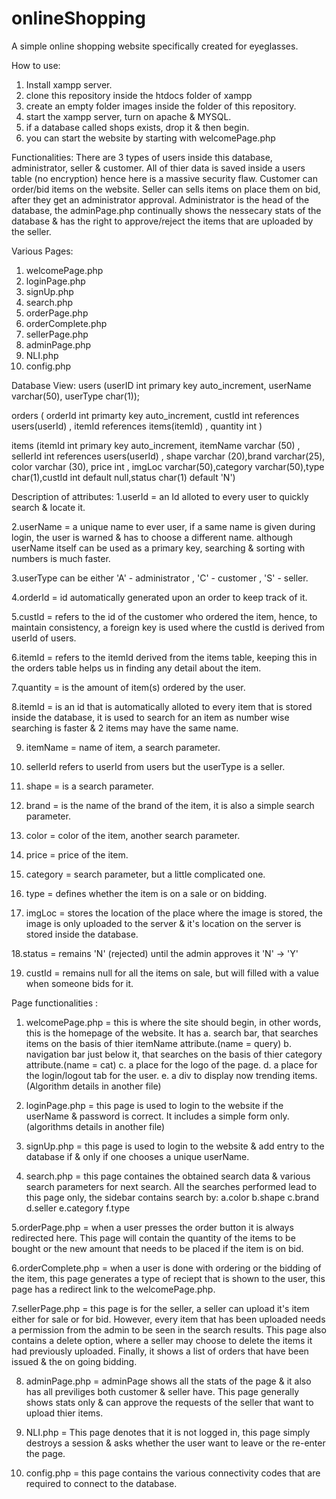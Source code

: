 # onlineShopping

A simple online shopping website specifically created for eyeglasses.


How to use:

1. Install xampp server.
2. clone this repository inside the htdocs folder of xampp
3. create an empty folder images inside the folder of this repository.
4. start the xampp server, turn on apache & MYSQL.
5. if a database called shops exists, drop it & then begin.
6. you can start the website by starting with welcomePage.php

Functionalities:
There are 3 types of users inside this database,
administrator, seller & customer.
All of thier data is saved inside a users table (no encryption) hence here is a massive security flaw.
Customer can order/bid items on the website.
Seller can sells items on place them on bid, after they get an administrator approval.
Administrator is the head of the database, the adminPage.php continually shows the nessecary stats of the database & 
has the right to approve/reject the items that are uploaded by the seller.

Various Pages:
1. welcomePage.php
2. loginPage.php
3. signUp.php
4. search.php
5. orderPage.php
6. orderComplete.php
7. sellerPage.php
8. adminPage.php
9. NLI.php
10. config.php

Database View:
users (userID int primary key auto_increment, userName varchar(50), userType char(1));

orders ( orderId int primarty key auto_increment, custId int references users(userId) , itemId references items(itemId) , quantity int )

items (itemId int primary key auto_increment, itemName varchar (50) , sellerId int references users(userId) , shape varchar (20),brand varchar(25), color varchar (30), price int , imgLoc varchar(50),category varchar(50),type char(1),custId int default null,status char(1) default 'N')

Description of attributes:
1.userId = an Id alloted to every user to quickly search & locate it.

2.userName = a unique name to ever user, if a same name is given during login, the user is warned & has to choose a different name.
  although userName itself can be used as a primary key, searching & sorting with numbers is much faster.
  
3.userType can be either 'A' - administrator , 'C' - customer , 'S' - seller.

4.orderId = id automatically generated upon an order to keep track of it.

5.custId = refers to the id of the customer who ordered the item, hence, to maintain consistency, a foreign key is used where the custId is derived from userId of users.

6.itemId = refers to the itemId derived from the items table, keeping this in the orders table helps us in finding any detail about the item.

7.quantity = is the amount of item(s) ordered by the user.

8.itemId = is an id that is automatically alloted to every item that is stored inside the database, it is used to search for an item as number wise searching is faster & 2 items may have the same name.

9. itemName = name of item, a search parameter.


10. sellerId refers to userId from users but the userType is a seller.

11. shape = is a search parameter.

12. brand = is the name of the brand of the item, it is also a simple search parameter.

13. color = color of the item, another search parameter.

14. price = price of the item.

15. category = search parameter, but a little complicated one.

16. type = defines whether the item is on a sale or on bidding.

17. imgLoc = stores the location of the place where the image is stored, the image is only uploaded to the server & it's location on the server is stored inside the database.

18.status = remains 'N' (rejected) until the admin approves it 'N' -> 'Y'

19. custId = remains null for all the items on sale, but will filled with a value when someone bids for it.

Page functionalities :
1. welcomePage.php = this is where the site should begin, in other words, this is the homepage of the website. It has
    a. search bar, that searches items on the basis of thier itemName attribute.(name = query)
    b. navigation bar just below it, that searches on the basis of thier category attribute.(name = cat)
    c. a place for the logo of the page.
    d. a place for the login/logout tab for the user.
    e. a div to display now trending items. (Algorithm details in another file)

2. loginPage.php = this page is used to login to the website if the userName & password is correct. It includes a simple form only. (algorithms details in another file)

3. signUp.php = this page is used to login to the website & add entry to the database if & only if one chooses a unique userName.

4. search.php = this page containes the obtained search data & various search parameters for next search. All the searches performed lead to this page only, the sidebar contains search by:
    a.color
    b.shape
    c.brand
    d.seller
    e.category
    f.type

5.orderPage.php = when a user presses the order button it is always redirected here. This page will contain the quantity of the items to be bought or the new amount that needs to be placed if the item is on bid.

6.orderComplete.php = when a user is done with ordering or the bidding of the item, this page generates a type of reciept that is shown to the user, this page has a redirect link to the welcomePage.php.

7.sellerPage.php = this page is for the seller, a seller can upload it's item either for sale or for bid. However, every item that has been uploaded needs a permission from the admin to be seen in the search results. This page also contains a delete option, where a seller may choose to delete the items it had previously uploaded. Finally, it shows a list of orders that have been issued & the on going bidding.

8. adminPage.php = adminPage shows all the stats of the page & it also has all previliges both customer & seller have. This page generally shows stats only & can approve the requests of the seller that want to upload thier items.

9. NLI.php = This page denotes that it is not logged in, this page simply destroys a session & asks whether the user want to leave or the re-enter the page.

10. config.php = this page contains the various connectivity codes that are required to connect to the database.
